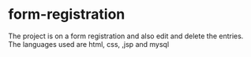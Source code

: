 # form-registration
The project is on a form registration and also edit and delete the entries. The languages used are html, css, ,jsp and mysql
